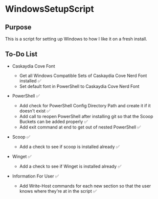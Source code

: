 # WindowsSetupScript

## Purpose

This is a script for setting up Windows to how I like it on a fresh install.

## To-Do List

- Caskaydia Cove Font

  - Get all Windows Compatible Sets of Caskaydia Cove Nerd Font installed :white_check_mark:
  - Set default font in PowerShell to Caskaydia Cove Nerd Font

- PowerShell :white_check_mark:

  - Add check for PowerShell Config Directory Path and create it if it doesn't exist :white_check_mark:
  - Add call to reopen PowerShell after installing git so that the Scoop Buckets can be added properly :white_check_mark:
  - Add exit command at end to get out of nested PowerShell :white_check_mark:

- Scoop :white_check_mark:

  - Add a check to see if scoop is installed already :white_check_mark:

- Winget :white_check_mark:

  - Add a check to see if Winget is installed already :white_check_mark:

- Information For User :white_check_mark:

  - Add Write-Host commands for each new section so that the user knows where they're at in the script :white_check_mark:
